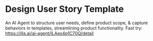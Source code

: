 # Design User Story Template
An AI Agent to structure user needs, define product scope, & capture behaviors in templates, streamlining product functionality.
Fast try: https://illa.ai/ai-agent/ILAex4p1C70Q/detail

